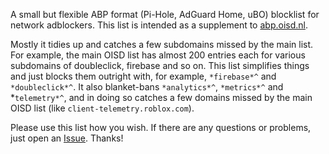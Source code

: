 A small but flexible ABP format (Pi-Hole, AdGuard Home, uBO) blocklist for network adblockers. This list is intended as a supplement to [abp.oisd.nl](https://abp.oisd.nl).

Mostly it tidies up and catches a few subdomains missed by the main list. For example, the main OISD list has almost 200 entries each for various subdomains of doubleclick, firebase and so on. This list simplifies things and just blocks them outright with, for example, `*firebase*^` and `*doubleclick*^`. It also blanket-bans `*analytics*^`, `*metrics*^` and *`telemetry*^`, and in doing so catches a few domains missed by the main OISD list (like `client-telemetry.roblox.com`).

Please use this list how you wish. If there are any questions or problems, just open an [Issue](https://github.com/RainmakerRaw/Network-Adblock-List/issues). 
Thanks!
